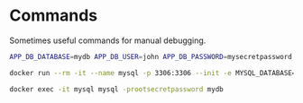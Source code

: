 # Commands

Sometimes useful commands for manual debugging.

```bash
APP_DB_DATABASE=mydb APP_DB_USER=john APP_DB_PASSWORD=mysecretpassword APP_DB_HOST=0.0.0.0 with-nvm ./src/db/init.js

docker run --rm -it --name mysql -p 3306:3306 --init -e MYSQL_DATABASE=mydb -e MYSQL_USER=john -e MYSQL_PASSWORD=mysecretpassword -e MYSQL_ROOT_PASSWORD=rootsecretpassword  mysql

docker exec -it mysql mysql -prootsecretpassword mydb
```
